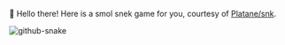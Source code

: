 👋 Hello there! Here is a smol snek game for you, courtesy of [Platane/snk](https://github.com/Platane/snk).

<picture>
  <source media="(prefers-color-scheme: dark)" srcset="[github-snake-dark.svg](https://raw.githubusercontent.com/dvitanov/dvitanov/output/github-contribution-grid-snake-dark.svg)" />
  <source media="(prefers-color-scheme: light)" srcset="[github-snake.svg](https://raw.githubusercontent.com/dvitanov/dvitanov/output/github-contribution-grid-snake.svg)" />
  <img alt="github-snake" src="[github-snake.svg](https://raw.githubusercontent.com/dvitanov/dvitanov/output/github-contribution-grid-snake.svg)" />
</picture>
